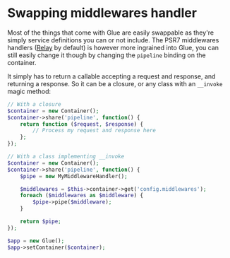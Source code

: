 # Swapping middlewares handler

Most of the things that come with Glue are easily swappable as they're simply service definitions you can or not include.
The PSR7 middlewares handlers ([Relay] by default) is however more ingrained into Glue, you can still easily change it though by changing the `pipeline` binding on the container.

It simply has to return a callable accepting a request and response, and returning a response.
So it can be a closure, or any class with an `__invoke` magic method:

```php
// With a closure
$container = new Container();
$container->share('pipeline', function() {
    return function ($request, $response) {
        // Process my request and response here
    };
});

// With a class implementing __invoke
$container = new Container();
$container->share('pipeline', function() {
    $pipe = new MyMiddlewareHandler();

    $middlewares = $this->container->get('config.middlewares');
    foreach ($middlewares as $middleware) {
        $pipe->pipe($middleware);
    }

    return $pipe;
});

$app = new Glue();
$app->setContainer($container);
```

[Relay]: http://relayphp.com/
